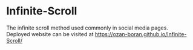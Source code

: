 # Infinite-Scroll
The infinite scroll method used commonly in social media pages. <br/>
Deployed website can be visited at <a>https://ozan-boran.github.io/Infinite-Scroll/</a>

